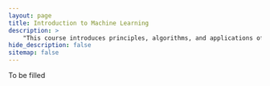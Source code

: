 ```yaml
---
layout: page
title: Introduction to Machine Learning
description: >
    "This course introduces principles, algorithms, and applications of machine learning from the point of view of modeling and prediction. It includes formulation of learning problems and concepts of representation, over-fitting, and generalization."
hide_description: false
sitemap: false
---
```


To be filled
